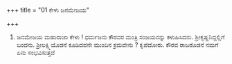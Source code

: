 +++
title = "01 ಕೇಳು ಜನಮೇಜಯ"

+++
1. ಜನಮೇಜಯ ಮಹಾರಾಜಾ ಕೇಳು ! ಧರ್ಮಜನು ಕೌರವರ ಮಂತ್ರಿ ಸಂಜಯನನ್ನು ಕಳುಹಿಸಿದನು. ಶ್ರೀಕೃಷ್ಣನಿದ್ದಲ್ಲಿಗೆ ಬಂದನು. ಶ್ರೀಲಕ್ಷ್ಮಿಯೊಡನೆ ಕೂಡಿದವನೇ ಮುಂದಿನ ಕ್ರಮವೇನು ? ಕೃಪೆದೋರು. ಕೌರವ ರಾಜರೊಡನೆ ನಮಗೆ ಏನು ಸಂಭವಿಸುತ್ತದೆ